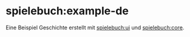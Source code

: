 # spielebuch:example-de
Eine Beispiel Geschichte erstellt mit  [spielebuch:ui](https://github.com/spielebuch/ui) und [spielebuch:core](https://github.com/spielebuch/core).
